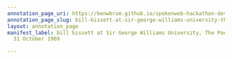 ```yaml
---
annotation_page_uri: https://benwbrum.github.io/spokenweb-hackathon-development/annotations/bill-bissett-at-sir-george-williams-university-the-poetry-series-31-october-1969-canvas-1-bill-bissett.json
annotation_page_slug: bill-bissett-at-sir-george-williams-university-the-poetry-series-31-october-1969-canvas-1-bill-bissett
layout: annotation_page
manifest_label: bill bissett at Sir George Williams University, The Poetry Series,
  31 October 1969

---
```

